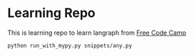 # Learning Repo

This is learning repo to learn langraph from [Free Code Camp](https://www.youtube.com/watch?v=jGg_1h0qzaM)

``` bash
python run_with_mypy.py snippets/any.py 
```
